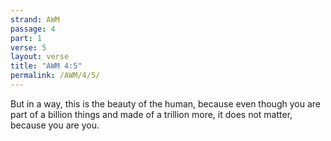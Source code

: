 ```yaml
---
strand: AWM
passage: 4
part: 1
verse: 5
layout: verse
title: "AWM 4:5"
permalink: /AWM/4/5/
---
```

But in a way, this is the beauty of the human, because even though you are part of a billion things and made of a trillion more, it does not matter, because you are you.
